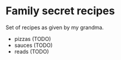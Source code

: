 # Family secret recipes

Set of recipes as given by my grandma.

- pizzas (TODO)
- sauces (TODO)
- reads (TODO)